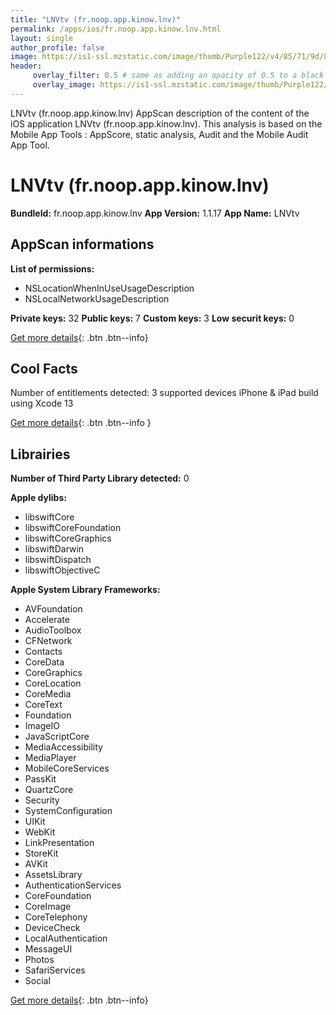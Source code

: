 ```yaml
---
title: "LNVtv (fr.noop.app.kinow.lnv)"
permalink: /apps/ios/fr.noop.app.kinow.lnv.html
layout: single
author_profile: false
image: https://is1-ssl.mzstatic.com/image/thumb/Purple122/v4/85/71/9d/85719d1b-d87f-50d3-9fc2-a6dc23d0e06d/KinowLnvIcon-0-0-1x_U007emarketing-0-0-0-10-0-0-sRGB-0-0-0-GLES2_U002c0-512MB-85-220-0-0.png/512x512bb.jpg
header: 
     overlay_filter: 0.5 # same as adding an opacity of 0.5 to a black background
     overlay_image: https://is1-ssl.mzstatic.com/image/thumb/Purple122/v4/85/71/9d/85719d1b-d87f-50d3-9fc2-a6dc23d0e06d/KinowLnvIcon-0-0-1x_U007emarketing-0-0-0-10-0-0-sRGB-0-0-0-GLES2_U002c0-512MB-85-220-0-0.png/512x512bb.jpg
---
```

LNVtv (fr.noop.app.kinow.lnv) AppScan description of the content of the iOS application LNVtv (fr.noop.app.kinow.lnv). This analysis is based on the Mobile App Tools : AppScore, static analysis, Audit and the Mobile Audit App Tool.

# LNVtv (fr.noop.app.kinow.lnv)

**BundleId:** fr.noop.app.kinow.lnv
**App Version:** 1.1.17
**App Name:** LNVtv


## AppScan informations 

**List of permissions:** 
- NSLocationWhenInUseUsageDescription
- NSLocalNetworkUsageDescription
  
  
**Private keys:** 32
**Public keys:** 7
**Custom keys:** 3
**Low securit keys:** 0
  
[Get more details](/pricing.html){: .btn .btn--info}

## Cool Facts

Number of entitlements detected: 3
supported devices iPhone & iPad
build using Xcode 13
  
[Get more details](/pricing.html){: .btn .btn--info }

## Librairies 
**Number of Third Party Library detected:** 0


**Apple dylibs:**
- libswiftCore
- libswiftCoreFoundation
- libswiftCoreGraphics
- libswiftDarwin
- libswiftDispatch
- libswiftObjectiveC


**Apple System Library Frameworks:**
- AVFoundation
- Accelerate
- AudioToolbox
- CFNetwork
- Contacts
- CoreData
- CoreGraphics
- CoreLocation
- CoreMedia
- CoreText
- Foundation
- ImageIO
- JavaScriptCore
- MediaAccessibility
- MediaPlayer
- MobileCoreServices
- PassKit
- QuartzCore
- Security
- SystemConfiguration
- UIKit
- WebKit
- LinkPresentation
- StoreKit
- AVKit
- AssetsLibrary
- AuthenticationServices
- CoreFoundation
- CoreImage
- CoreTelephony
- DeviceCheck
- LocalAuthentication
- MessageUI
- Photos
- SafariServices
- Social


  
[Get more details](/pricing.html){: .btn .btn--info}

